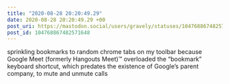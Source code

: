 ```yaml
---
title: "2020-08-28 20:20:49.29"
date: 2020-08-28 20:20:49.29 +00
post_uri: https://mastodon.social/users/gravely/statuses/104768867482571648
post_id: 104768867482571648
---
```

sprinkling bookmarks to random chrome tabs on my toolbar because Google Meet (formerly Hangouts Meet)™ overloaded the “bookmark” keyboard shortcut, which predates the existence of Google’s parent company, to mute and unmute calls


